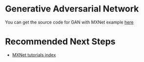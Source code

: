 # Generative Adversarial Network
You can get the source code for GAN with MXNet example [here](https://github.com/dmlc/mxnet/tree/master/example/gan)

# Recommended Next Steps
* [MXNet tutorials index](http://mxnet.io/tutorials/index.html)